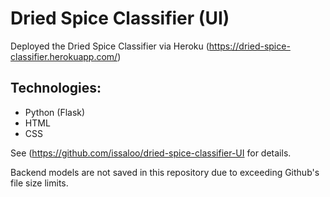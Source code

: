 # Dried Spice Classifier (UI)

Deployed the Dried Spice Classifier via Heroku (<a href="Dried Spice Classifer UI">https://dried-spice-classifier.herokuapp.com/</a>)


## Technologies:
- Python (Flask)
- HTML
- CSS

See (<a href="Dried Spice Classifier Repository">https://github.com/issaloo/dried-spice-classifier-UI</a> for details.

Backend models are not saved in this repository due to exceeding Github's file size limits.
